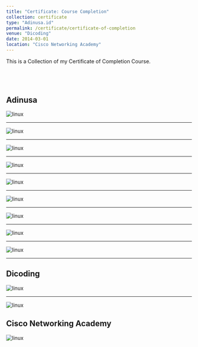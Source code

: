 ```yaml
---
title: "Certificate: Course Completion"
collection: certificate
type: "Adinusa.id"
permalink: /certificate/certificate-of-completion
venue: "Dicoding"
date: 2014-03-01
location: "Cisco Networking Academy"
---
```


This is a Collection of my Certificate of Completion Course. 

‎ ‎ ‎ ‎ ‎ ‎ ‎ ‎ ‎ ‎ 
---


## Adinusa
![linux](/images/cer-linux.png)

---

![linux](/images/cer-docker.png)

---

![linux](/images/cer-ansible.png)

---

![linux](/images/cer-ceph.png)

---

![linux](/images/cer-openstack.png)

---

![linux](/images/cer-kube.png)

---

![linux](/images/cer-gitlab.png)

---

![linux](/images/cer-elk.png)

---

![linux](/images/cer-prome.png)


---

## Dicoding

![linux](/images/cer-dicoding-1.png)


---

![linux](/images/cer-dicoding-2.png)


## Cisco Networking Academy

![linux](/images/cer-python.png)